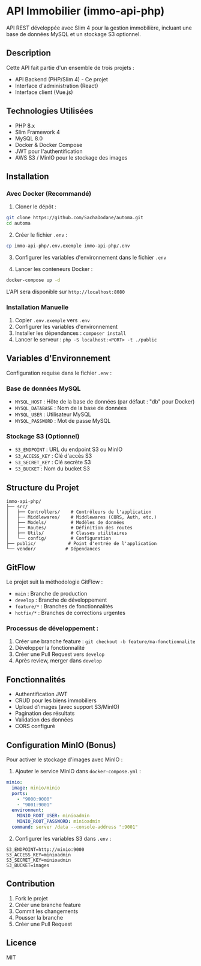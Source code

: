 # API Immobilier (immo-api-php)

API REST développée avec Slim 4 pour la gestion immobilière, incluant une base de données MySQL et un stockage S3 optionnel.

## Description

Cette API fait partie d'un ensemble de trois projets :
- API Backend (PHP/Slim 4) - Ce projet
- Interface d'administration (React)
- Interface client (Vue.js)

## Technologies Utilisées

- PHP 8.x
- Slim Framework 4
- MySQL 8.0
- Docker & Docker Compose
- JWT pour l'authentification
- AWS S3 / MinIO pour le stockage des images

## Installation

### Avec Docker (Recommandé)

1. Cloner le dépôt :
```bash
git clone https://github.com/SachaDodane/automa.git
cd automa
```

2. Créer le fichier `.env` :
```bash
cp immo-api-php/.env.exemple immo-api-php/.env
```

3. Configurer les variables d'environnement dans le fichier `.env`

4. Lancer les conteneurs Docker :
```bash
docker-compose up -d
```

L'API sera disponible sur `http://localhost:8080`

### Installation Manuelle

1. Copier `.env.exemple` vers `.env`
2. Configurer les variables d'environnement
3. Installer les dépendances : `composer install`
4. Lancer le serveur : `php -S localhost:<PORT> -t ./public`

## Variables d'Environnement

Configuration requise dans le fichier `.env` :

### Base de données MySQL
- `MYSQL_HOST` : Hôte de la base de données (par défaut : "db" pour Docker)
- `MYSQL_DATABASE` : Nom de la base de données
- `MYSQL_USER` : Utilisateur MySQL
- `MYSQL_PASSWORD` : Mot de passe MySQL

### Stockage S3 (Optionnel)
- `S3_ENDPOINT` : URL du endpoint S3 ou MinIO
- `S3_ACCESS_KEY` : Clé d'accès S3
- `S3_SECRET_KEY` : Clé secrète S3
- `S3_BUCKET` : Nom du bucket S3

## Structure du Projet

```
immo-api-php/
├── src/
│   ├── Controllers/    # Contrôleurs de l'application
│   ├── Middlewares/    # Middlewares (CORS, Auth, etc.)
│   ├── Models/         # Modèles de données
│   ├── Routes/         # Définition des routes
│   ├── Utils/          # Classes utilitaires
│   └── config/         # Configuration
├── public/            # Point d'entrée de l'application
└── vendor/           # Dépendances
```

## GitFlow

Le projet suit la méthodologie GitFlow :

- `main` : Branche de production
- `develop` : Branche de développement
- `feature/*` : Branches de fonctionnalités
- `hotfix/*` : Branches de corrections urgentes

### Processus de développement :
1. Créer une branche feature : `git checkout -b feature/ma-fonctionnalite`
2. Développer la fonctionnalité
3. Créer une Pull Request vers `develop`
4. Après review, merger dans `develop`

## Fonctionnalités

- Authentification JWT
- CRUD pour les biens immobiliers
- Upload d'images (avec support S3/MinIO)
- Pagination des résultats
- Validation des données
- CORS configuré

## Configuration MinIO (Bonus)

Pour activer le stockage d'images avec MinIO :

1. Ajouter le service MinIO dans `docker-compose.yml` :
```yaml
minio:
  image: minio/minio
  ports:
    - "9000:9000"
    - "9001:9001"
  environment:
    MINIO_ROOT_USER: minioadmin
    MINIO_ROOT_PASSWORD: minioadmin
  command: server /data --console-address ":9001"
```

2. Configurer les variables S3 dans `.env` :
```
S3_ENDPOINT=http://minio:9000
S3_ACCESS_KEY=minioadmin
S3_SECRET_KEY=minioadmin
S3_BUCKET=images
```

## Contribution

1. Fork le projet
2. Créer une branche feature
3. Commit les changements
4. Pousser la branche
5. Créer une Pull Request

## Licence

MIT
